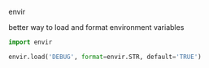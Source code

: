 envir

better way to load and format environment variables

```python
import envir

envir.load('DEBUG', format=envir.STR, default='TRUE')

```